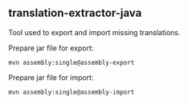 ## translation-extractor-java
Tool used to export and import missing translations.


Prepare jar file for export:

`mvn assembly:single@assembly-export`

Prepare jar file for import:

`mvn assembly:single@assembly-import`
